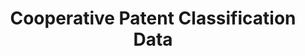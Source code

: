 ---
bigquery: https://console.cloud.google.com/bigquery?p=patents-public-data&d=cpc&page=dataset
citation: '“Cooperative Patent Classification” by the EPO and USPTO, for public use. '
contributors: EPO, USPTO
cost: None
description: Cooperative Patent Classification Data contains the scheme and definitions
  of the Cooperative Patent Classification system for classifying patent documents.
  The CPC is the result of a partnership between the EPO and the USPTO in their joint
  effort to develop a common, internationally compatible classification system for
  technical documents, in particular patent publications, which will be used by both
  offices in the patent granting process
documentation: https://www.cooperativepatentclassification.org/cpcSchemeAndDefinitions
last_edit: Mon, 04 Apr 2022 19:07:06 GMT
location: https://www.cooperativepatentclassification.org/index
maintained_by: USPTO, EPO
schema_fields: '[''parents'', ''children'', ''symbol'', ''definition'', ''not_allocatable'',
  ''breakdownCode'', ''residual_references'', ''residualReferences'', ''limiting_references'',
  ''informative_references'', ''title_full'', ''breakdown_code'', ''glossary'', ''limitingReferences'',
  ''additional_only'', ''synonyms'', ''ipcConcordant'', ''ipc_concordant'', ''sizeCache'',
  ''title_part'', ''status'', ''application_references'', ''child_groups'', ''applicationReferences'',
  ''date_revised'', ''dateRevised'', ''titlePart'', ''notAllocatable'', ''informativeReferences'',
  ''childGroups'', ''level'', ''titleFull'']'
shortname: cooperative_patent_classification
tags:
- patents
- science
title: Cooperative Patent Classification Data
uuid: 984374a7-16e9-4b35-9445-458daceb01bf
---